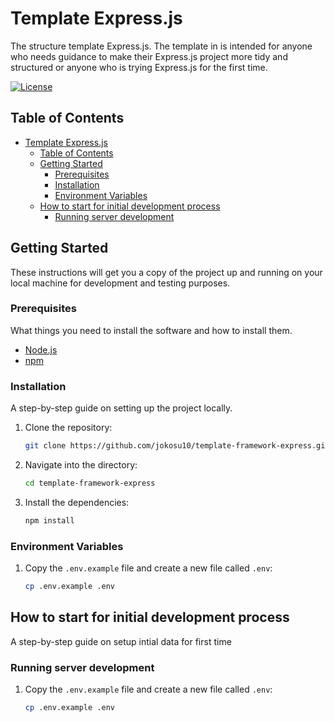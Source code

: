 # Template Express.js

The structure template Express.js. The template in is intended for anyone who needs guidance to make their Express.js project more tidy and structured or anyone who is trying Express.js for the first time.

[![License](https://img.shields.io/badge/license-MIT-green)](LICENSE.md)

## Table of Contents

- [Template Express.js](#template-expressjs)
	- [Table of Contents](#table-of-contents)
	- [Getting Started](#getting-started)
		- [Prerequisites](#prerequisites)
		- [Installation](#installation)
		- [Environment Variables](#environment-variables)
	- [How to start for initial development process](#how-to-start-for-initial-development-process)
		- [Running server development](#running-server-development)
## Getting Started

These instructions will get you a copy of the project up and running on your local machine for development and testing purposes.

### Prerequisites

What things you need to install the software and how to install them.

- [Node.js](https://nodejs.org/en/download/)
- [npm](https://www.npmjs.com/get-npm)

### Installation

A step-by-step guide on setting up the project locally. 

1. Clone the repository:

    ```bash
    git clone https://github.com/jokosu10/template-framework-express.git
    ```

2. Navigate into the directory: 

    ```bash
    cd template-framework-express
    ```

3. Install the dependencies:

    ```bash
    npm install
    ```

### Environment Variables

1. Copy the `.env.example` file and create a new file called `.env`:

	```bash
	cp .env.example .env
	```

## How to start for initial development process

A step-by-step guide on setup intial data for first time

### Running server development
1. Copy the `.env.example` file and create a new file called `.env`:

	```bash
	cp .env.example .env
	```
